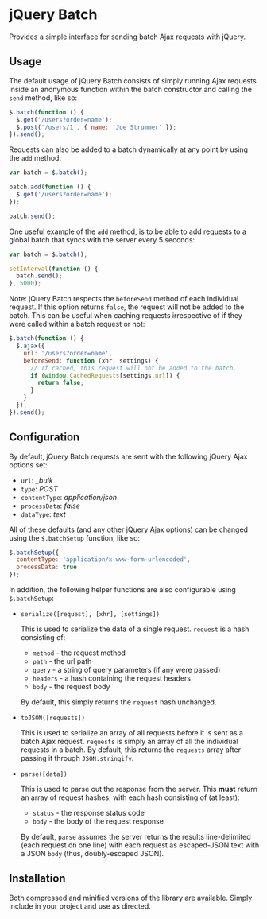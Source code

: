 # jQuery Batch

Provides a simple interface for sending batch Ajax requests with jQuery.

## Usage

The default usage of jQuery Batch consists of simply running Ajax requests
inside an anonymous function within the batch constructor and calling the
`send` method, like so:

``` javascript
$.batch(function () {
  $.get('/users?order=name');
  $.post('/users/1', { name: 'Joe Strummer' });
}).send();
```

Requests can also be added to a batch dynamically at any point by using the
`add` method:

``` javascript
var batch = $.batch();

batch.add(function () {
  $.get('/users?order=name');
});

batch.send();
```

One useful example of the `add` method, is to be able to add requests to a
global batch that syncs with the server every 5 seconds:

``` javascript
var batch = $.batch();

setInterval(function () {
  batch.send();
}, 5000);
```

Note: jQuery Batch respects the `beforeSend` method of each individual request. If
this option returns `false`, the request will not be added to the batch. This
can be useful when caching requests irrespective of if they were called within
a batch request or not:

``` javascript
$.batch(function () {
  $.ajax({
    url: '/users?order=name',
    beforeSend: function (xhr, settings) {
      // If cached, this request will not be added to the batch.
      if (window.CachedRequests[settings.url]) {
        return false;
      }
    }
  });
}).send();
```

## Configuration

By default, jQuery Batch requests are sent with the following jQuery Ajax
options set:

- `url`: *_bulk*
- `type`: *POST*
- `contentType`: *application/json*
- `processData`: *false*
- `dataType`: *text*

All of these defaults (and any other jQuery Ajax options) can be changed using
the `$.batchSetup` function, like so:

``` javascript
$.batchSetup({
  contentType: 'application/x-www-form-urlencoded',
  processData: true
});
```

In addition, the following helper functions are also configurable using
`$.batchSetup`:

- `serialize([request], [xhr], [settings])`
    
    This is used to serialize the data of a single request. `request` is a
    hash consisting of:

    - `method` - the request method
    - `path` - the url path
    - `query` - a string of query parameters (if any were passed)
    - `headers` - a hash containing the request headers
    - `body` - the request body

    By default, this simply returns the `request` hash unchanged.

- `toJSON([requests])`

    This is used to serialize an array of all requests before it is sent as
    a batch Ajax request. `requests` is simply an array of all the
    individual requests in a batch. By default, this returns the `requests`
    array after passing it through `JSON.stringify`.

- `parse([data])`

    This is used to parse out the response from the server. This **must**
    return an array of request hashes, with each hash consisting of (at least):

    - `status` - the response status code
    - `body` - the body of the request response

    By default, `parse` assumes the server returns the results line-delimited
    (each request on one line) with each request as escaped-JSON text with a
    JSON `body` (thus, doubly-escaped JSON).

## Installation

Both compressed and minified versions of the library are available. Simply
include in your project and use as directed.
